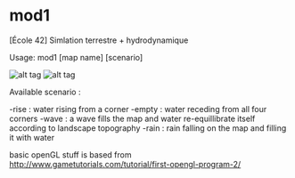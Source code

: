 # mod1
[École 42] Simlation terrestre + hydrodynamique

Usage: mod1 [map name] [scenario]

![alt tag](https://raw.github.com/RhapsodySpade/mod1/blob/master/screenshot1.png)
![alt tag](https://raw.github.com/RhapsodySpade/mod1/blob/master/screenshot2.png)


Available scenario :

-rise : water rising from a corner
-empty : water receding from all four corners
-wave : a wave fills the map and water re-equillibrate itself according to landscape topography
-rain : rain falling on the map and filling it with water

basic openGL stuff is based from http://www.gametutorials.com/tutorial/first-opengl-program-2/